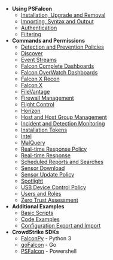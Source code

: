 * __Using PSFalcon__
    + [Installation, Upgrade and Removal](Installation,-Upgrade-and-Removal)
    + [Importing, Syntax and Output](Importing,-Syntax-and-Output)
    + [Authentication](Authentication)
    + [Filtering](Filtering)
* __Commands and Permissions__
    + [Detection and Prevention Policies](Detection-and-Prevention-Policies)
    + [Discover](Discover)
    + [Event Streams](Event-Streams)
    + [Falcon Complete Dashboards](Falcon-Complete-Dashboards)
    + [Falcon OverWatch Dashboards](Falcon-OverWatch-Dashboards)
    + [Falcon X Recon](Falcon-X-Recon)
    + [Falcon X](Falcon-X)
    + [FileVantage](FileVantage)
    + [Firewall Management](Firewall-Management)
    + [Flight Control](Flight-Control)
    + [Horizon](Horizon)
    + [Host and Host Group Management](Host-and-Host-Group-Management)
    + [Incident and Detection Monitoring](Incident-and-Detection-Monitoring)
    + [Installation Tokens](Installation-Tokens)
    + [Intel](Intel)
    + [MalQuery](MalQuery)
    + [Real-time Response Policy](Real-time-Response-Policy)
    + [Real-time Response](Real-time-Response)
    + [Scheduled Reports and Searches](Scheduled-Reports-and-Searches)
    + [Sensor Download](Sensor-Download)
    + [Sensor Update Policy](Sensor-Update-Policy)
    + [Spotlight](Spotlight)
    + [USB Device Control Policy](USB-Device-Control-Policy)
    + [Users and Roles](Users-and-Roles)
    + [Zero Trust Assessment](Zero-Trust-Assessment)
* __Additional Examples__
    + [Basic Scripts](Basic-Scripts)
    + [Code Examples](Code-Examples)
    + [Configuration Export and Import](Configuration-Export-and-Import)
* __CrowdStrike SDKs__
    + [FalconPy](https://github.com/CrowdStrike/falconpy/wiki) - Python 3
    + [goFalcon](https://pkg.go.dev/github.com/crowdstrike/gofalcon) - Go
    + [PSFalcon](https://github.com/CrowdStrike/psfalcon/wiki) - Powershell